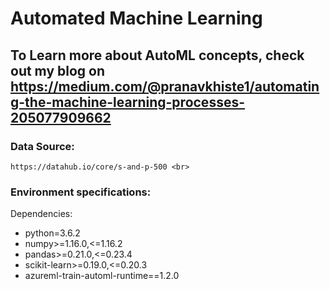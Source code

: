 # Automated Machine Learning
 
## To Learn more about AutoML concepts, check out my blog on https://medium.com/@pranavkhiste1/automating-the-machine-learning-processes-205077909662 <br>
 
### Data Source: 
`https://datahub.io/core/s-and-p-500 <br>`



### Environment specifications: 
Dependencies: <br>
- python=3.6.2 <br>
- numpy>=1.16.0,<=1.16.2 <br>
- pandas>=0.21.0,<=0.23.4 <br>
- scikit-learn>=0.19.0,<=0.20.3 <br>
- azureml-train-automl-runtime==1.2.0 <br>
